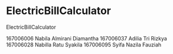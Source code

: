 # ElectricBillCalculator
ElectricBillCalculator

167006006 Nabila Almirani Diamantha
167006037 Adilia Tri Rizkya
167006028 Nabilla Ratu Syakila
167006095 Syifa Nazila Fauziah
